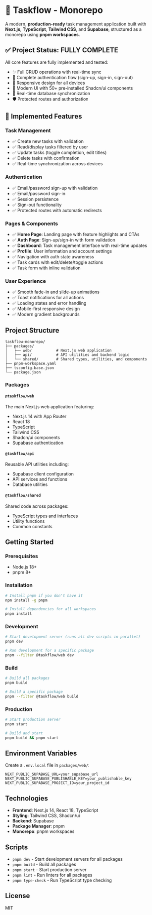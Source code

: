 # 🚀 Taskflow - Monorepo

A modern, **production-ready** task management application built with **Next.js**, **TypeScript**, **Tailwind CSS**, and **Supabase**, structured as a monorepo using **pnpm workspaces**.

## ✅ Project Status: FULLY COMPLETE

All core features are fully implemented and tested:
- ✨ Full CRUD operations with real-time sync
- 🔐 Complete authentication flow (sign-up, sign-in, sign-out)
- 📱 Responsive design for all devices
- 🎨 Modern UI with 50+ pre-installed Shadcn/ui components
- 🔄 Real-time database synchronization
- 🛡️ Protected routes and authorization

## 🎯 Implemented Features

### Task Management
- ✅ Create new tasks with validation
- ✅ Read/display tasks filtered by user
- ✅ Update tasks (toggle completion, edit titles)
- ✅ Delete tasks with confirmation
- ✅ Real-time synchronization across devices

### Authentication
- ✅ Email/password sign-up with validation
- ✅ Email/password sign-in
- ✅ Session persistence
- ✅ Sign-out functionality
- ✅ Protected routes with automatic redirects

### Pages & Components
- ✅ **Home Page**: Landing page with feature highlights and CTAs
- ✅ **Auth Page**: Sign-up/sign-in with form validation
- ✅ **Dashboard**: Task management interface with real-time updates
- ✅ **Profile**: User information and account settings
- ✅ Navigation with auth state awareness
- ✅ Task cards with edit/delete/toggle actions
- ✅ Task form with inline validation

### User Experience
- ✅ Smooth fade-in and slide-up animations
- ✅ Toast notifications for all actions
- ✅ Loading states and error handling
- ✅ Mobile-first responsive design
- ✅ Modern gradient backgrounds

## Project Structure

```
taskflow-monorepo/
├── packages/
│   ├── web/           # Next.js web application
│   ├── api/           # API utilities and backend logic
│   └── shared/        # Shared types, utilities, and components
├── pnpm-workspace.yaml
├── tsconfig.base.json
└── package.json
```

### Packages

#### `@taskflow/web`
The main Next.js web application featuring:
- Next.js 14 with App Router
- React 18
- TypeScript
- Tailwind CSS
- Shadcn/ui components
- Supabase authentication

#### `@taskflow/api`
Reusable API utilities including:
- Supabase client configuration
- API services and functions
- Database utilities

#### `@taskflow/shared`
Shared code across packages:
- TypeScript types and interfaces
- Utility functions
- Common constants

## Getting Started

### Prerequisites
- Node.js 18+ 
- pnpm 8+

### Installation

```bash
# Install pnpm if you don't have it
npm install -g pnpm

# Install dependencies for all workspaces
pnpm install
```

### Development

```bash
# Start development server (runs all dev scripts in parallel)
pnpm dev

# Run development for a specific package
pnpm --filter @taskflow/web dev
```

### Build

```bash
# Build all packages
pnpm build

# Build a specific package
pnpm --filter @taskflow/web build
```

### Production

```bash
# Start production server
pnpm start

# Build and start
pnpm build && pnpm start
```

## Environment Variables

Create a `.env.local` file in `packages/web/`:

```env
NEXT_PUBLIC_SUPABASE_URL=your_supabase_url
NEXT_PUBLIC_SUPABASE_PUBLISHABLE_KEY=your_publishable_key
NEXT_PUBLIC_SUPABASE_PROJECT_ID=your_project_id
```

## Technologies

- **Frontend**: Next.js 14, React 18, TypeScript
- **Styling**: Tailwind CSS, Shadcn/ui
- **Backend**: Supabase
- **Package Manager**: pnpm
- **Monorepo**: pnpm workspaces

## Scripts

- `pnpm dev` - Start development servers for all packages
- `pnpm build` - Build all packages
- `pnpm start` - Start production server
- `pnpm lint` - Run linters for all packages
- `pnpm type-check` - Run TypeScript type checking

## License

MIT